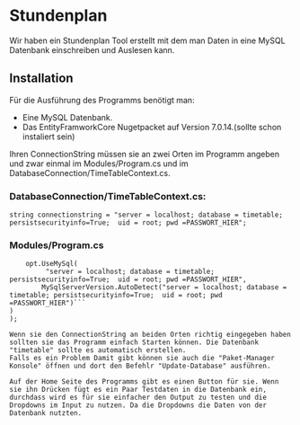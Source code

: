 # Stundenplan
Wir haben ein Stundenplan Tool erstellt mit dem man Daten in eine MySQL Datenbank einschreiben und Auslesen kann.


## Installation
Für die Ausführung des Programms benötigt man:
- Eine MySQL Datenbank.
- Das EntityFramworkCore Nugetpacket auf Version 7.0.14.(sollte schon instaliert sein)

Ihren ConnectionString müssen sie an zwei Orten im Programm angeben und zwar einmal im Modules/Program.cs und im DatabaseConnection/TimeTableContext.cs.

### DatabaseConnection/TimeTableContext.cs:
```string connectionstring = "server = localhost; database = timetable; persistsecurityinfo=True;  uid = root; pwd =PASSWORT_HIER";```

### Modules/Program.cs
```builder.Services.AddDbContextFactory<TimeTableContext>(opt =>
	opt.UseMySql(
         "server = localhost; database = timetable; persistsecurityinfo=True;  uid = root; pwd =PASSWORT_HIER",
		MySqlServerVersion.AutoDetect("server = localhost; database = timetable; persistsecurityinfo=True;  uid = root; pwd =PASSWORT_HIER")```
)
);

Wenn sie den ConnectionString an beiden Orten richtig eingegeben haben sollten sie das Programm einfach Starten können. Die Datenbank "timetable" sollte es automatisch erstellen.
Falls es ein Problem Damit gibt können sie auch die "Paket-Manager Konsole" öffnen und dort den Befehlr "Update-Database" ausführen.

Auf der Home Seite des Programms gibt es einen Button für sie. Wenn sie ihn Drücken fügt es ein Paar Testdaten in die Datenbank ein, durchdass wird es für sie einfacher den Output zu testen und die Dropdowns im Input zu nutzen. Da die Dropdowns die Daten von der Datenbank nutzten.
